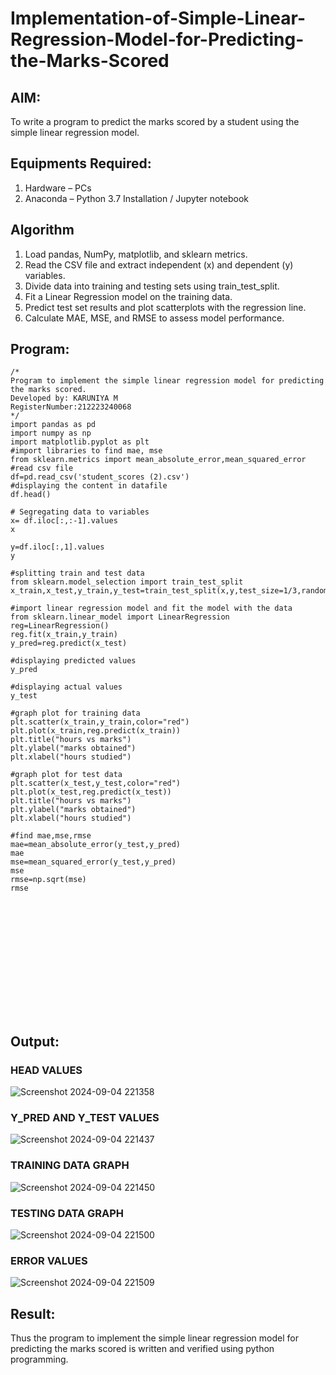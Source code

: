 # Implementation-of-Simple-Linear-Regression-Model-for-Predicting-the-Marks-Scored

## AIM:
To write a program to predict the marks scored by a student using the simple linear regression model.

## Equipments Required:
1. Hardware – PCs
2. Anaconda – Python 3.7 Installation / Jupyter notebook

## Algorithm
 1. Load pandas, NumPy, matplotlib, and sklearn metrics.
 2. Read the CSV file and extract independent (x) and dependent (y) variables.
 3. Divide data into training and testing sets using train_test_split.
 4. Fit a Linear Regression model on the training data.
 5. Predict test set results and plot scatterplots with the regression line.
 6. Calculate MAE, MSE, and RMSE to assess model performance.

## Program:

```
/*
Program to implement the simple linear regression model for predicting the marks scored.
Developed by: KARUNIYA M
RegisterNumber:212223240068  
*/
import pandas as pd
import numpy as np
import matplotlib.pyplot as plt
#import libraries to find mae, mse
from sklearn.metrics import mean_absolute_error,mean_squared_error
#read csv file
df=pd.read_csv('student_scores (2).csv')
#displaying the content in datafile
df.head()

# Segregating data to variables
x= df.iloc[:,:-1].values
x

y=df.iloc[:,1].values
y

#splitting train and test data
from sklearn.model_selection import train_test_split
x_train,x_test,y_train,y_test=train_test_split(x,y,test_size=1/3,random_state=0)

#import linear regression model and fit the model with the data
from sklearn.linear_model import LinearRegression
reg=LinearRegression()
reg.fit(x_train,y_train)
y_pred=reg.predict(x_test)

#displaying predicted values
y_pred

#displaying actual values
y_test

#graph plot for training data
plt.scatter(x_train,y_train,color="red")
plt.plot(x_train,reg.predict(x_train))
plt.title("hours vs marks")
plt.ylabel("marks obtained")
plt.xlabel("hours studied")

#graph plot for test data
plt.scatter(x_test,y_test,color="red")
plt.plot(x_test,reg.predict(x_test))
plt.title("hours vs marks")
plt.ylabel("marks obtained")
plt.xlabel("hours studied")

#find mae,mse,rmse
mae=mean_absolute_error(y_test,y_pred)
mae
mse=mean_squared_error(y_test,y_pred)
mse
rmse=np.sqrt(mse)
rmse















```

## Output:

### HEAD VALUES
![Screenshot 2024-09-04 221358](https://github.com/user-attachments/assets/fbda0ea9-ed7d-467d-a43b-8f331d462023)

### Y_PRED AND Y_TEST VALUES
![Screenshot 2024-09-04 221437](https://github.com/user-attachments/assets/5676a893-dcaf-4457-aefa-3ab8dbe9e199)

### TRAINING DATA GRAPH
![Screenshot 2024-09-04 221450](https://github.com/user-attachments/assets/0fd7830c-e389-45d0-972f-de148785960b)

### TESTING DATA GRAPH
![Screenshot 2024-09-04 221500](https://github.com/user-attachments/assets/b601a081-16fa-4378-8895-615ab4077b0a)

### ERROR VALUES
![Screenshot 2024-09-04 221509](https://github.com/user-attachments/assets/ed4a97c9-83ca-4f71-b519-9e40b426f98b)

## Result:
Thus the program to implement the simple linear regression model for predicting the marks scored is written and verified using python programming.

